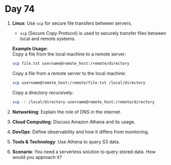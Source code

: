# Day 74


1. **Linux**: Use `scp` for secure file transfers between servers.
   - `scp` (Secure Copy Protocol) is used to securely transfer files between local and remote systems.  

   **Example Usage:**  
   Copy a file from the local machine to a remote server:  
   ```bash
   scp file.txt username@remote_host:/remote/directory
   ```  

   Copy a file from a remote server to the local machine:  
   ```bash
   scp username@remote_host:/remote/file.txt /local/directory
   ```  

   Copy a directory recursively:  
   ```bash
   scp -r /local/directory username@remote_host:/remote/directory
   ```  


2. **Networking**: Explain the role of DNS in the internet.

3. **Cloud Computing**: Discuss Amazon Athena and its usage.

4. **DevOps**: Define observability and how it differs from monitoring.

5. **Tools & Technology**: Use Athena to query S3 data.

6. **Scenario**: You need a serverless solution to query stored data. How would you approach it?


